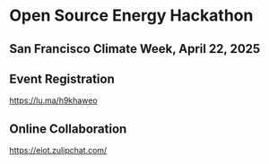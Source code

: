 # Open Source Energy Hackathon
## San Francisco Climate Week, April 22, 2025

## Event Registration
https://lu.ma/h9khaweo

## Online Collaboration
https://eiot.zulipchat.com/

